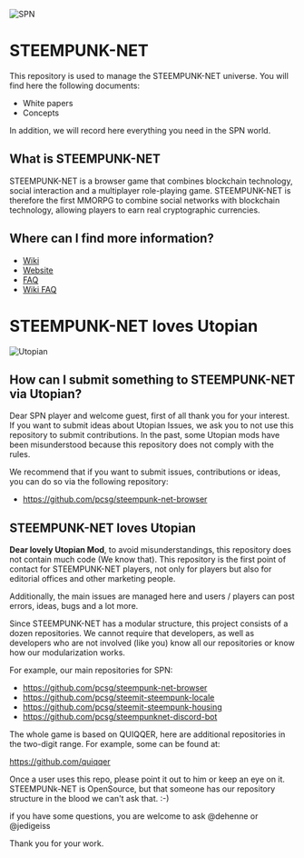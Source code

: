 ![SPN](https://steemit-production-imageproxy-thumbnail.s3.amazonaws.com/U5dt7rsTaPcdTdSHf6YVDubmbyhjfdd_1680x8400)


STEEMPUNK-NET
======

This repository is used to manage the STEEMPUNK-NET universe. 
You will find here the following documents:

- White papers
- Concepts

In addition, we will record here everything you need in the SPN world.


What is STEEMPUNK-NET
------

STEEMPUNK-NET is a browser game that combines blockchain technology, social interaction and a multiplayer role-playing game. 
STEEMPUNK-NET is therefore the first MMORPG to combine social networks with blockchain technology, 
allowing players to earn real cryptographic currencies.


Where can I find more information?
------

- [Wiki](https://github.com/pcsg/steempunknet/wiki)
- [Website](https://www.steempunk.net/)
- [FAQ](https://www.steempunk.net/FAQ)
- [Wiki FAQ](https://github.com/pcsg/steempunknet/wiki/faq-v1)

STEEMPUNK-NET loves Utopian
======

![Utopian](https://utopian.io/img/utopian-sole.png)

How can I submit something to STEEMPUNK-NET via Utopian?
------

Dear SPN player and welcome guest, first of all thank you for your interest. If you want to submit ideas about Utopian Issues, we ask you to not use this repository to submit contributions. In the past, some Utopian mods have been misunderstood because this repository does not comply with the rules.

We recommend that if you want to submit issues, contributions or ideas, you can do so via the following repository:

- https://github.com/pcsg/steempunk-net-browser


STEEMPUNK-NET loves Utopian
------

**Dear lovely Utopian Mod**, to avoid misunderstandings, this repository does not contain much code (We know that). This repository is the first point of contact for STEEMPUNK-NET players, not only for players but also for editorial offices and other marketing people.

Additionally, the main issues are managed here and users / players can post errors, ideas, bugs and a lot more.

Since STEEMPUNK-NET has a modular structure, this project consists of a dozen repositories.
We cannot require that developers, as well as developers who are not involved (like you) know all our repositories or know how our modularization works.

For example, our main repositories for SPN:

- https://github.com/pcsg/steempunk-net-browser
- https://github.com/pcsg/steemit-steempunk-locale
- https://github.com/pcsg/steemit-steempunk-housing
- https://github.com/pcsg/steempunknet-discord-bot

The whole game is based on QUIQQER, here are additional repositories in the two-digit range. For example, some can be found at:

https://github.com/quiqqer

Once a user uses this repo, please point it out to him or keep an eye on it. STEEMPUNk-NET is OpenSource, but that someone has our repository structure in the blood we can't ask that. :-)

if you have some questions, you are welcome to ask @dehenne or @jedigeiss

Thank you for your work.

